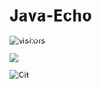 # Java-Echo

![visitors](https://visitor-badge.glitch.me/badge?page_id=fantingsheng.fantingsheng&left_color=green&right_color=red)

![](https://github-readme-stats.vercel.app/api?username=fantingsheng)

![Git](https://img.shields.io/badge/-Git-F05032?style=flat-square&logo=git&logoColor=white)

